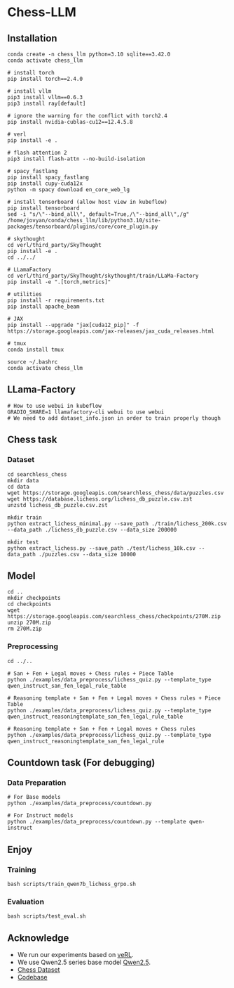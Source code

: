 # Chess-LLM

## Installation

```
conda create -n chess_llm python=3.10 sqlite==3.42.0
conda activate chess_llm

# install torch
pip install torch==2.4.0

# install vllm
pip3 install vllm==0.6.3
pip3 install ray[default]

# ignore the warning for the conflict with torch2.4
pip install nvidia-cublas-cu12==12.4.5.8

# verl
pip install -e .

# flash attention 2
pip3 install flash-attn --no-build-isolation

# spacy_fastlang
pip install spacy_fastlang
pip install cupy-cuda12x
python -m spacy download en_core_web_lg

# install tensorboard (allow host view in kubeflow)
pip install tensorboard
sed -i "s/\"--bind_all\", default=True,/\"--bind_all\",/g" /home/jovyan/conda/chess_llm/lib/python3.10/site-packages/tensorboard/plugins/core/core_plugin.py

# skythought
cd verl/third_party/SkyThought
pip install -e .
cd ../../

# LLamaFactory
cd verl/third_party/SkyThought/skythought/train/LLaMa-Factory
pip install -e ".[torch,metrics]"

# utilities
pip install -r requirements.txt
pip install apache_beam

# JAX
pip install --upgrade "jax[cuda12_pip]" -f https://storage.googleapis.com/jax-releases/jax_cuda_releases.html

# tmux
conda install tmux
```

```
source ~/.bashrc
conda activate chess_llm
```
## LLama-Factory
```
# How to use webui in kubeflow
GRADIO_SHARE=1 llamafactory-cli webui to use webui
# We need to add dataset_info.json in order to train properly though
```


## Chess task

### Dataset
```
cd searchless_chess
mkdir data
cd data
wget https://storage.googleapis.com/searchless_chess/data/puzzles.csv
wget https://database.lichess.org/lichess_db_puzzle.csv.zst
unzstd lichess_db_puzzle.csv.zst
```

```
mkdir train
python extract_lichess_minimal.py --save_path ./train/lichess_200k.csv --data_path ./lichess_db_puzzle.csv --data_size 200000

mkdir test
python extract_lichess.py --save_path ./test/lichess_10k.csv --data_path ./puzzles.csv --data_size 10000
```

## Model

```
cd ..
mkdir checkpoints
cd checkpoints
wget https://storage.googleapis.com/searchless_chess/checkpoints/270M.zip
unzip 270M.zip
rm 270M.zip
```

### Preprocessing
```
cd ../..

# San + Fen + Legal moves + Chess rules + Piece Table
python ./examples/data_preprocess/lichess_quiz.py --template_type qwen_instruct_san_fen_legal_rule_table

# Reasoning template + San + Fen + Legal moves + Chess rules + Piece Table
python ./examples/data_preprocess/lichess_quiz.py --template_type qwen_instruct_reasoningtemplate_san_fen_legal_rule_table

# Reasoning template + San + Fen + Legal moves + Chess rules
python ./examples/data_preprocess/lichess_quiz.py --template_type qwen_instruct_reasoningtemplate_san_fen_legal_rule

```

## Countdown task (For debugging)

### Data Preparation
```
# For Base models
python ./examples/data_preprocess/countdown.py

# For Instruct models
python ./examples/data_preprocess/countdown.py --template qwen-instruct
```

## Enjoy

### Training
```
bash scripts/train_qwen7b_lichess_grpo.sh
```

### Evaluation
```
bash scripts/test_eval.sh
```

## Acknowledge
* We run our experiments based on [veRL](https://github.com/volcengine/verl).
* We use Qwen2.5 series base model [Qwen2.5](https://github.com/QwenLM/Qwen2.5).
* [Chess Dataset](https://github.com/google-deepmind/searchless_chess)
* [Codebase](https://github.com/Jiayi-Pan/TinyZero)